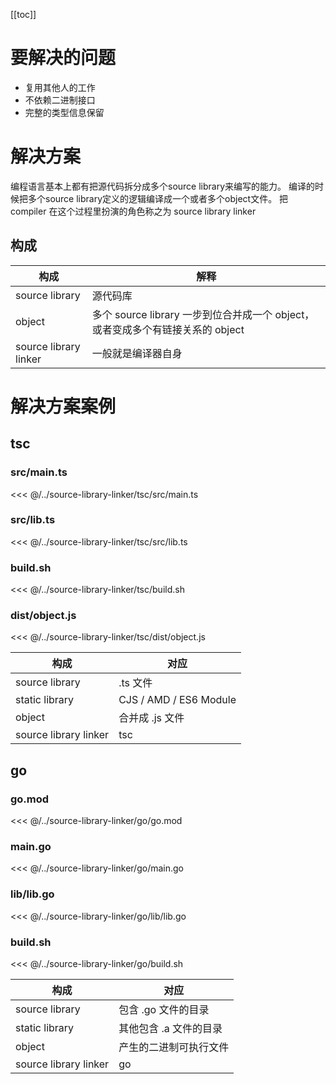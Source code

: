 [[toc]]

# 要解决的问题

* 复用其他人的工作
* 不依赖二进制接口
* 完整的类型信息保留

# 解决方案

编程语言基本上都有把源代码拆分成多个source library来编写的能力。
编译的时候把多个source library定义的逻辑编译成一个或者多个object文件。
把 compiler 在这个过程里扮演的角色称之为 source library linker

## 构成

| 构成 | 解释 |
| --- | --- |
| source library | 源代码库 |
| object | 多个 source library 一步到位合并成一个 object，或者变成多个有链接关系的 object |
| source library linker | 一般就是编译器自身 |

# 解决方案案例

## tsc

### src/main.ts
<<< @/../source-library-linker/tsc/src/main.ts

### src/lib.ts
<<< @/../source-library-linker/tsc/src/lib.ts

### build.sh
<<< @/../source-library-linker/tsc/build.sh

### dist/object.js
<<< @/../source-library-linker/tsc/dist/object.js

| 构成 | 对应 |
| --- | --- |
| source library | .ts 文件 |
| static library | CJS / AMD / ES6 Module |
| object | 合并成 .js 文件 |
| source library linker | tsc |

## go

### go.mod
<<< @/../source-library-linker/go/go.mod

### main.go
<<< @/../source-library-linker/go/main.go

### lib/lib.go
<<< @/../source-library-linker/go/lib/lib.go

### build.sh
<<< @/../source-library-linker/go/build.sh

| 构成 | 对应 |
| --- | --- |
| source library | 包含 .go 文件的目录 |
| static library | 其他包含 .a 文件的目录 |
| object | 产生的二进制可执行文件 |
| source library linker | go |
